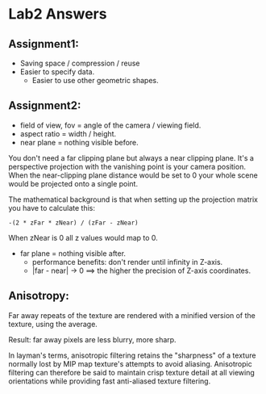 # Lab2 Answers

## Assignment1: 

+ Saving space / compression / reuse
+ Easier to specify data.
    * Easier to use other geometric shapes.

## Assignment2:

+ field of view, fov = angle of the camera / viewing field.
+ aspect ratio = width / height.
+ near plane = nothing visible before.
    
You don't need a far clipping plane but always a near clipping plane. It's a perspective projection with the vanishing point is your camera position. When the near-clipping plane distance would be set to 0 your whole scene would be projected onto a single point.

The mathematical background is that when setting up the projection matrix you have to calculate this:

    -(2 * zFar * zNear) / (zFar - zNear)

When zNear is 0 all z values would map to 0.

+ far plane = nothing visible after.
    * performance benefits: don't render until infinity in Z-axis.
    * |far - near| -> 0    ==>  the higher the precision of Z-axis coordinates.

## Anisotropy:

Far away repeats of the texture are rendered with
a minified version of the texture, using the average.

Result: far away pixels are less blurry, more sharp.

In layman's terms, anisotropic filtering retains the "sharpness" of a texture normally lost by MIP map texture's attempts to avoid aliasing. Anisotropic filtering can therefore be said to maintain crisp texture detail at all viewing orientations while providing fast anti-aliased texture filtering.